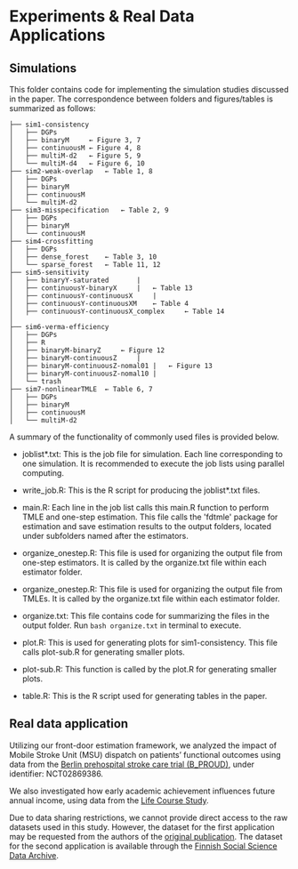 # Experiments & Real Data Applications



## Simulations

This folder contains code for implementing the simulation studies discussed in the paper. The correspondence between folders and figures/tables is summarized as follows:

```text
├── sim1-consistency
│   ├── DGPs
│   ├── binaryM		← Figure 3, 7
│   ├── continuousM	← Figure 4, 8
│   ├── multiM-d2	← Figure 5, 9
│   └── multiM-d4	← Figure 6, 10
├── sim2-weak-overlap	← Table 1, 8
│   ├── DGPs
│   ├── binaryM
│   ├── continuousM
│   └── multiM-d2
├── sim3-misspecification	← Table 2, 9
│   ├── DGPs
│   ├── binaryM
│   └── continuousM
├── sim4-crossfitting
│   ├── DGPs
│   ├── dense_forest	← Table 3, 10
│   └── sparse_forest	← Table 11, 12
├── sim5-sensitivity
│   ├── binaryY-saturated		|
│   ├── continuousY-binaryX		|	← Table 13
│   ├── continuousY-continuousX		|
│   ├── continuousY-continuousXM	← Table 4
│   ├── continuousY-continuousX_complex		← Table 14
│   
├── sim6-verma-efficiency
│   ├── DGPs
│   ├── R
│   ├── binaryM-binaryZ		← Figure 12
│   ├── binaryM-continuousZ		|
│   ├── binaryM-continuousZ-nomal01	| 	← Figure 13
│   ├── binaryM-continuousZ-nomal10	|
│   └── trash
├── sim7-nonlinearTMLE	← Table 6, 7
│   ├── DGPs
│   ├── binaryM		
│   ├── continuousM
│   └── multiM-d2
```



A summary of the functionality of commonly used files is provided below.

- joblist*.txt: This is the job file for simulation. Each line corresponding to one simulation. It is recommended to execute the job lists using parallel computing.

- write_job.R: This is the R script for producing the joblist*.txt files.

- main.R: Each line in the job list calls this main.R function to perform TMLE and one-step estimation. This file calls the 'fdtmle' package for estimation and save estimation results to the output folders, located under subfolders named after the estimators.

- organize_onestep.R: This file is used for organizing the output file from one-step estimators. It is called by the organize.txt file within each estimator folder.

- organize_onestep.R: This file is used for organizing the output file from TMLEs. It is called by the organize.txt file within each estimator folder.

- organize.txt: This file contains code for summarizing the files in the output folder. Run `bash organize.txt` in terminal to execute.

- plot.R: This is used for generating plots for sim1-consistency. This file calls plot-sub.R for generating smaller plots.

- plot-sub.R: This function is called by the plot.R for generating smaller plots.

- table.R: This is the R script used for generating tables in the paper.



## Real data application

Utilizing our front-door estimation framework, we analyzed the impact of Mobile Stroke Unit (MSU) dispatch on patients’ functional outcomes using data from the [Berlin prehospital stroke care trial (B_PROUD)](ClinicalTrials.gov), under identifier: NCT02869386.



We also investigated how early academic achievement influences future annual income, using data from the [Life Course Study](https://services.fsd.tuni.fi/catalogue/FSD2076?tab=variables&lang=en&study_language=en).



Due to data sharing restrictions, we cannot provide direct access to the raw datasets used in this study. However, the dataset for the first application may be requested from the authors of the [original publication](https://journals.lww.com/epidem/abstract/2023/09000/the_effect_of_mobile_stroke_unit_care_on.14.aspx). The dataset for the second application is available through the [Finnish Social Science Data Archive](https://services.fsd.tuni.fi/catalogue/FSD2076?tab=variables&lang=en&study_language=en).



